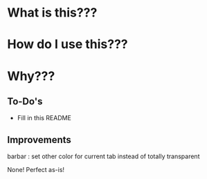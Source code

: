 # What is this???

# How do I use this???

# Why???

## To-Do's

- Fill in this README

## Improvements

<!-- Possible other plugins: -->
<!-- Functions: -->
barbar : set other color for current tab instead of totally transparent
<!-- Future: -->
None! Perfect as-is!
